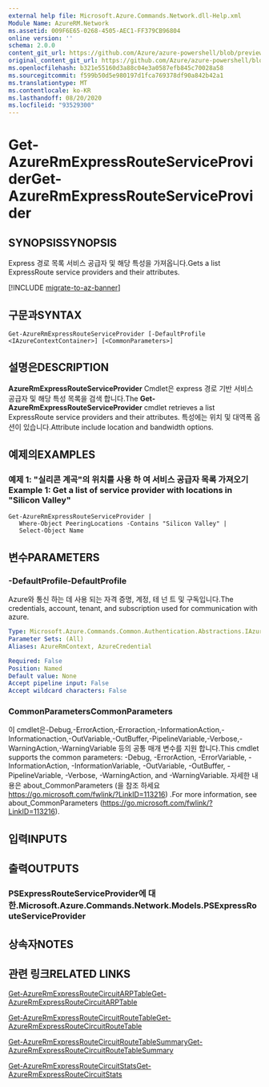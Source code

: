 ```yaml
---
external help file: Microsoft.Azure.Commands.Network.dll-Help.xml
Module Name: AzureRM.Network
ms.assetid: 009F6E65-0268-4505-AEC1-FF379CB96804
online version: ''
schema: 2.0.0
content_git_url: https://github.com/Azure/azure-powershell/blob/preview/src/ResourceManager/Network/Commands.Network/help/Get-AzureRmExpressRouteServiceProvider.md
original_content_git_url: https://github.com/Azure/azure-powershell/blob/preview/src/ResourceManager/Network/Commands.Network/help/Get-AzureRmExpressRouteServiceProvider.md
ms.openlocfilehash: b321e55160d3a88c04e3a0587efb845c70028a58
ms.sourcegitcommit: f599b50d5e980197d1fca769378df90a842b42a1
ms.translationtype: MT
ms.contentlocale: ko-KR
ms.lasthandoff: 08/20/2020
ms.locfileid: "93529300"
---
```

# <span data-ttu-id="dc65e-101">Get-AzureRmExpressRouteServiceProvider</span><span class="sxs-lookup"><span data-stu-id="dc65e-101">Get-AzureRmExpressRouteServiceProvider</span></span>

## <span data-ttu-id="dc65e-102">SYNOPSIS</span><span class="sxs-lookup"><span data-stu-id="dc65e-102">SYNOPSIS</span></span>
<span data-ttu-id="dc65e-103">Express 경로 목록 서비스 공급자 및 해당 특성을 가져옵니다.</span><span class="sxs-lookup"><span data-stu-id="dc65e-103">Gets a list ExpressRoute service providers and their attributes.</span></span>

[!INCLUDE [migrate-to-az-banner](../../includes/migrate-to-az-banner.md)]

## <span data-ttu-id="dc65e-104">구문과</span><span class="sxs-lookup"><span data-stu-id="dc65e-104">SYNTAX</span></span>

```
Get-AzureRmExpressRouteServiceProvider [-DefaultProfile <IAzureContextContainer>] [<CommonParameters>]
```

## <span data-ttu-id="dc65e-105">설명은</span><span class="sxs-lookup"><span data-stu-id="dc65e-105">DESCRIPTION</span></span>
<span data-ttu-id="dc65e-106">**AzureRmExpressRouteServiceProvider** Cmdlet은 express 경로 기반 서비스 공급자 및 해당 특성 목록을 검색 합니다.</span><span class="sxs-lookup"><span data-stu-id="dc65e-106">The **Get-AzureRmExpressRouteServiceProvider** cmdlet retrieves a list ExpressRoute service providers and their attributes.</span></span> <span data-ttu-id="dc65e-107">특성에는 위치 및 대역폭 옵션이 있습니다.</span><span class="sxs-lookup"><span data-stu-id="dc65e-107">Attribute include location and bandwidth options.</span></span>

## <span data-ttu-id="dc65e-108">예제의</span><span class="sxs-lookup"><span data-stu-id="dc65e-108">EXAMPLES</span></span>

### <span data-ttu-id="dc65e-109">예제 1: "실리콘 계곡"의 위치를 사용 하 여 서비스 공급자 목록 가져오기</span><span class="sxs-lookup"><span data-stu-id="dc65e-109">Example 1: Get a list of service provider with locations in "Silicon Valley"</span></span>
```
Get-AzureRmExpressRouteServiceProvider |
   Where-Object PeeringLocations -Contains "Silicon Valley" |
   Select-Object Name
```

## <span data-ttu-id="dc65e-110">변수</span><span class="sxs-lookup"><span data-stu-id="dc65e-110">PARAMETERS</span></span>

### <span data-ttu-id="dc65e-111">-DefaultProfile</span><span class="sxs-lookup"><span data-stu-id="dc65e-111">-DefaultProfile</span></span>
<span data-ttu-id="dc65e-112">Azure와 통신 하는 데 사용 되는 자격 증명, 계정, 테 넌 트 및 구독입니다.</span><span class="sxs-lookup"><span data-stu-id="dc65e-112">The credentials, account, tenant, and subscription used for communication with azure.</span></span>

```yaml
Type: Microsoft.Azure.Commands.Common.Authentication.Abstractions.IAzureContextContainer
Parameter Sets: (All)
Aliases: AzureRmContext, AzureCredential

Required: False
Position: Named
Default value: None
Accept pipeline input: False
Accept wildcard characters: False
```

### <span data-ttu-id="dc65e-113">CommonParameters</span><span class="sxs-lookup"><span data-stu-id="dc65e-113">CommonParameters</span></span>
<span data-ttu-id="dc65e-114">이 cmdlet은-Debug,-ErrorAction,-Erroraction,-InformationAction,-Informationaction,-OutVariable,-OutBuffer,-PipelineVariable,-Verbose,-WarningAction,-WarningVariable 등의 공통 매개 변수를 지원 합니다.</span><span class="sxs-lookup"><span data-stu-id="dc65e-114">This cmdlet supports the common parameters: -Debug, -ErrorAction, -ErrorVariable, -InformationAction, -InformationVariable, -OutVariable, -OutBuffer, -PipelineVariable, -Verbose, -WarningAction, and -WarningVariable.</span></span> <span data-ttu-id="dc65e-115">자세한 내용은 about_CommonParameters (을 참조 하세요 https://go.microsoft.com/fwlink/?LinkID=113216) .</span><span class="sxs-lookup"><span data-stu-id="dc65e-115">For more information, see about_CommonParameters (https://go.microsoft.com/fwlink/?LinkID=113216).</span></span>

## <span data-ttu-id="dc65e-116">입력</span><span class="sxs-lookup"><span data-stu-id="dc65e-116">INPUTS</span></span>

## <span data-ttu-id="dc65e-117">출력</span><span class="sxs-lookup"><span data-stu-id="dc65e-117">OUTPUTS</span></span>

### <span data-ttu-id="dc65e-118">PSExpressRouteServiceProvider에 대 한.</span><span class="sxs-lookup"><span data-stu-id="dc65e-118">Microsoft.Azure.Commands.Network.Models.PSExpressRouteServiceProvider</span></span>

## <span data-ttu-id="dc65e-119">상속자</span><span class="sxs-lookup"><span data-stu-id="dc65e-119">NOTES</span></span>

## <span data-ttu-id="dc65e-120">관련 링크</span><span class="sxs-lookup"><span data-stu-id="dc65e-120">RELATED LINKS</span></span>

[<span data-ttu-id="dc65e-121">Get-AzureRmExpressRouteCircuitARPTable</span><span class="sxs-lookup"><span data-stu-id="dc65e-121">Get-AzureRmExpressRouteCircuitARPTable</span></span>](Get-AzureRmExpressRouteCircuitARPTable.md)

[<span data-ttu-id="dc65e-122">Get-AzureRmExpressRouteCircuitRouteTable</span><span class="sxs-lookup"><span data-stu-id="dc65e-122">Get-AzureRmExpressRouteCircuitRouteTable</span></span>](Get-AzureRmExpressRouteCircuitRouteTable.md)

[<span data-ttu-id="dc65e-123">Get-AzureRmExpressRouteCircuitRouteTableSummary</span><span class="sxs-lookup"><span data-stu-id="dc65e-123">Get-AzureRmExpressRouteCircuitRouteTableSummary</span></span>](Get-AzureRmExpressRouteCircuitRouteTableSummary.md)

[<span data-ttu-id="dc65e-124">Get-AzureRmExpressRouteCircuitStats</span><span class="sxs-lookup"><span data-stu-id="dc65e-124">Get-AzureRmExpressRouteCircuitStats</span></span>](Get-AzureRmExpressRouteCircuitStats.md)
